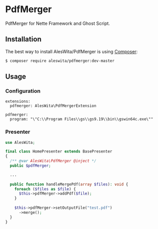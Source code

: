 # PdfMerger
PdfMerger for Nette Framework and Ghost Script.

## Installation
The best way to install AlesWita/PdfMerger is using [Composer](http://getcomposer.org/):
```sh
$ composer require aleswita/pdfmerger:dev-master
```

## Usage

### Configuration
```neon
extensions:
  pdfmerger: AlesWita\PdfMergerExtension
	
pdfmerger:
  program: "\"C:\\Program Files\\gs\\gs9.19\\bin\\gswin64c.exe\""
```

### Presenter
```php
use AlesWita;

final class HomePresenter extends BasePresenter
{
  /** @var AlesWita\PdfMerger @inject */
  public $pdfMerger;

  ...
  
  public function handleMergePdf(array $files): void {
    foreach ($files as $file) {
      $this->pdfMerger->addPdf($file);
    }
  
    $this->pdfMerger->setOutputFile("test.pdf")
      ->merge();
  }
}
```
